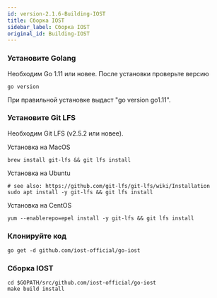 ```yaml
---
id: version-2.1.6-Building-IOST
title: Сборка IOST
sidebar_label: Сборка IOST
original_id: Building-IOST
---
```

### Установите Golang
Необходим Go 1.11 или новее.
После установки проверьте версию
```
go version
```
При правильной установке выдаст "go version go1.11".

### Установите Git LFS
Необходим Git LFS (v2.5.2 или новее).

Установка на MacOS
```
brew install git-lfs && git lfs install
```
Установка на Ubuntu
```
# see also: https://github.com/git-lfs/git-lfs/wiki/Installation
sudo apt install -y git-lfs && git lfs install
```

Установка на CentOS
```
yum --enablerepo=epel install -y git-lfs && git lfs install
```

### Клонируйте код

```
go get -d github.com/iost-official/go-iost
```

### Сборка IOST
```
cd $GOPATH/src/github.com/iost-official/go-iost
make build install
```
